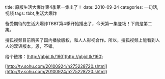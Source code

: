 title: 原版生活大爆炸第4季第一集出了！
date: 2010-09-24
categories: 一句话,视频
tags: tbbt,生活大爆炸

备受期待的生活大爆炸TBBT第4季开始播出了，今天第一集登场！下周是第二集。

搜狐视频目前购买了国内播放版权，和人人影视合作。所以，搜狐视频上能看到人人的双语版本。恩，不错。

给个链接：[http://gbjd.tk/160](http://gbjd.tk/160)

[http://tv.sohu.com/20100924/n275228720.shtml](http://tv.sohu.com/20100924/n275228720.shtml)
